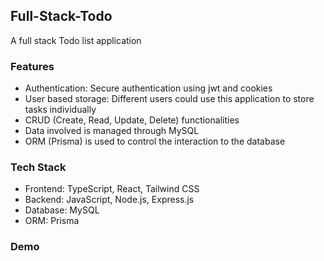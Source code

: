 ## Full-Stack-Todo
A full stack Todo list application

### Features
- Authentication: Secure authentication using jwt and cookies
- User based storage: Different users could use this application to store tasks individually
- CRUD (Create, Read, Update, Delete) functionalities
- Data involved is managed through MySQL
- ORM (Prisma) is used to control the interaction to the database

### Tech Stack
- Frontend: TypeScript, React, Tailwind CSS
- Backend: JavaScript, Node.js, Express.js
- Database: MySQL
- ORM: Prisma

### Demo
